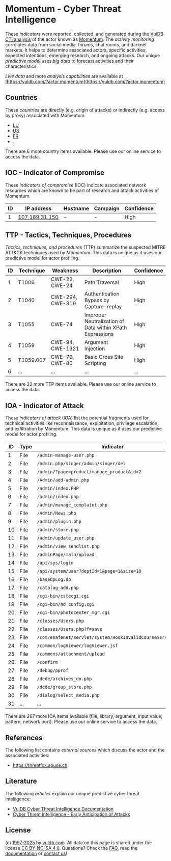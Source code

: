 # Momentum - Cyber Threat Intelligence

These _indicators_ were reported, collected, and generated during the [VulDB CTI analysis](https://vuldb.com/?kb.cti) of the actor known as [Momentum](https://vuldb.com/?actor.momentum). The _activity monitoring_ correlates data from social media, forums, chat rooms, and darknet markets. It helps to determine associated actors, specific activities, expected intentions, emerging research, and ongoing attacks. Our unique _predictive model_ uses _big data_ to forecast activities and their characteristics.

_Live data_ and more _analysis capabilities_ are available at [https://vuldb.com/?actor.momentum](https://vuldb.com/?actor.momentum)

## Countries

These _countries_ are directly (e.g. origin of attacks) or indirectly (e.g. access by proxy) associated with Momentum:

* [LU](https://vuldb.com/?country.lu)
* [US](https://vuldb.com/?country.us)
* [FR](https://vuldb.com/?country.fr)
* ...

There are 6 more country items available. Please use our online service to access the data.

## IOC - Indicator of Compromise

These _indicators of compromise_ (IOC) indicate associated network resources which are known to be part of research and attack activities of Momentum.

ID | IP address | Hostname | Campaign | Confidence
-- | ---------- | -------- | -------- | ----------
1 | [107.189.31.150](https://vuldb.com/?ip.107.189.31.150) | - | - | High

## TTP - Tactics, Techniques, Procedures

_Tactics, techniques, and procedures_ (TTP) summarize the suspected MITRE ATT&CK techniques used by _Momentum_. This data is unique as it uses our predictive model for actor profiling.

ID | Technique | Weakness | Description | Confidence
-- | --------- | -------- | ----------- | ----------
1 | T1006 | CWE-22, CWE-24 | Path Traversal | High
2 | T1040 | CWE-294, CWE-319 | Authentication Bypass by Capture-replay | High
3 | T1055 | CWE-74 | Improper Neutralization of Data within XPath Expressions | High
4 | T1059 | CWE-94, CWE-1321 | Argument Injection | High
5 | T1059.007 | CWE-79, CWE-80 | Basic Cross Site Scripting | High
6 | ... | ... | ... | ...

There are 22 more TTP items available. Please use our online service to access the data.

## IOA - Indicator of Attack

These _indicators of attack_ (IOA) list the potential fragments used for technical activities like reconnaissance, exploitation, privilege escalation, and exfiltration by Momentum. This data is unique as it uses our predictive model for actor profiling.

ID | Type | Indicator | Confidence
-- | ---- | --------- | ----------
1 | File | `/admin-manage-user.php` | High
2 | File | `/admin.php/singer/admin/singer/del` | High
3 | File | `/admin/?page=product/manage_product&id=2` | High
4 | File | `/Admin/add-admin.php` | High
5 | File | `/admin/index.PHP` | High
6 | File | `/admin/index.php` | High
7 | File | `/admin/manage_complaint.php` | High
8 | File | `/Admin/News.php` | High
9 | File | `/admin/plugin.php` | High
10 | File | `/admin/store.php` | High
11 | File | `/admin/update_user.php` | High
12 | File | `/admin/view_sendlist.php` | High
13 | File | `/adminPage/main/upload` | High
14 | File | `/api/sys/login` | High
15 | File | `/api/system/user?deptId=1&page=1&size=10` | High
16 | File | `/baseOpLog.do` | High
17 | File | `/catalog_add.php` | High
18 | File | `/cgi-bin/cstecgi.cgi` | High
19 | File | `/cgi-bin/hd_config.cgi` | High
20 | File | `/cgi-bin/photocenter_mgr.cgi` | High
21 | File | `/classes/Users.php` | High
22 | File | `/classes/Users.php?f=save` | High
23 | File | `/com/esafenet/servlet/system/HookInvalidCourseService.java` | High
24 | File | `/common/logViewer/logViewer.jsf` | High
25 | File | `/commons/attachment/upload` | High
26 | File | `/confirm` | Medium
27 | File | `/debug/pprof` | Medium
28 | File | `/dede/archives_do.php` | High
29 | File | `/dede/group_store.php` | High
30 | File | `/dialog/select_media.php` | High
31 | ... | ... | ...

There are 267 more IOA items available (file, library, argument, input value, pattern, network port). Please use our online service to access the data.

## References

The following list contains _external sources_ which discuss the actor and the associated activities:

* https://threatfox.abuse.ch

## Literature

The following _articles_ explain our unique predictive cyber threat intelligence:

* [VulDB Cyber Threat Intelligence Documentation](https://vuldb.com/?kb.cti)
* [Cyber Threat Intelligence - Early Anticipation of Attacks](https://www.scip.ch/en/?labs.20201022)

## License

(c) [1997-2025](https://vuldb.com/?kb.changelog) by [vuldb.com](https://vuldb.com/?kb.about). All data on this page is shared under the license [CC BY-NC-SA 4.0](https://creativecommons.org/licenses/by-nc-sa/4.0/). Questions? Check the [FAQ](https://vuldb.com/?kb.faq), read the [documentation](https://vuldb.com/?kb) or [contact us](https://vuldb.com/?contact)!
